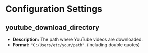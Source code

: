 # Configuration Settings
## youtube_download_directory
- **Description:** The path where YouTube videos are downloaded.
- **Format:** `"C:/Users/etc/your/path"`. (including double quotes)
